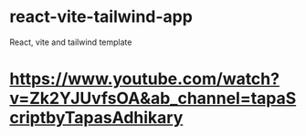 # react-vite-tailwind-app
 React, vite and tailwind template

# https://www.youtube.com/watch?v=Zk2YJUvfsOA&ab_channel=tapaScriptbyTapasAdhikary

